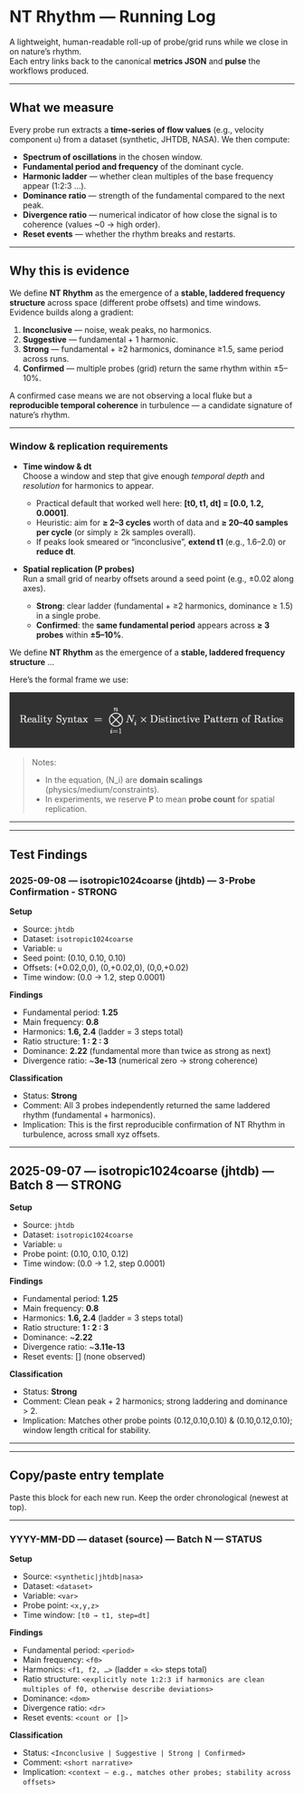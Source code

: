 # NT Rhythm — Running Log
A lightweight, human-readable roll-up of probe/grid runs while we close in on nature’s rhythm.  
Each entry links back to the canonical **metrics JSON** and **pulse** the workflows produced.

---

## What we measure  

Every probe run extracts a **time-series of flow values** (e.g., velocity component `u`) from a dataset (synthetic, JHTDB, NASA). We then compute:  

- **Spectrum of oscillations** in the chosen window.  
- **Fundamental period and frequency** of the dominant cycle.  
- **Harmonic ladder** — whether clean multiples of the base frequency appear (1:2:3 …).  
- **Dominance ratio** — strength of the fundamental compared to the next peak.  
- **Divergence ratio** — numerical indicator of how close the signal is to coherence (values ~0 → high order).  
- **Reset events** — whether the rhythm breaks and restarts.  

---

## Why this is evidence  

We define **NT Rhythm** as the emergence of a **stable, laddered frequency structure** across space (different probe offsets) and time windows. Evidence builds along a gradient:  

1. **Inconclusive** — noise, weak peaks, no harmonics.  
2. **Suggestive** — fundamental + 1 harmonic.  
3. **Strong** — fundamental + ≥2 harmonics, dominance ≥1.5, same period across runs.  
4. **Confirmed** — multiple probes (grid) return the same rhythm within ±5–10%.  

A confirmed case means we are not observing a local fluke but a **reproducible temporal coherence** in turbulence — a candidate signature of nature’s rhythm.

---

### Window & replication requirements

- **Time window & dt**  
  Choose a window and step that give enough *temporal depth* and *resolution* for harmonics to appear.
  - Practical default that worked well here: **[t0, t1, dt] = [0.0, 1.2, 0.0001]**.
  - Heuristic: aim for **≥ 2–3 cycles** worth of data and **≥ 20–40 samples per cycle** (or simply ≥ 2k samples overall).
  - If peaks look smeared or “inconclusive”, **extend t1** (e.g., 1.6–2.0) or **reduce dt**.

- **Spatial replication (P probes)**  
  Run a small grid of nearby offsets around a seed point (e.g., ±0.02 along axes).
  - **Strong**: clear ladder (fundamental + ≥2 harmonics, dominance ≥ 1.5) in a single probe.
  - **Confirmed**: the **same fundamental period** appears across **≥ 3 probes** within **±5–10%**.

We define **NT Rhythm** as the emergence of a **stable, laddered frequency structure** …  

Here’s the formal frame we use:

![Reality Syntax Equation](/visuals/2025-09-09_RGP_Rhythm_Equation.png)

> Notes:
> - In the equation, \(N_i\) are **domain scalings** (physics/medium/constraints).
> - In experiments, we reserve **P** to mean **probe count** for spatial replication.

---
---


## Test Findings

### 2025-09-08 — isotropic1024coarse (jhtdb) — 3-Probe Confirmation - STRONG

**Setup**  
- Source: `jhtdb`  
- Dataset: `isotropic1024coarse`  
- Variable: `u`  
- Seed point: (0.10, 0.10, 0.10)  
- Offsets: (+0.02,0,0), (0,+0.02,0), (0,0,+0.02)  
- Time window: (0.0 → 1.2, step 0.0001)

**Findings**  
- Fundamental period: **1.25**  
- Main frequency: **0.8**  
- Harmonics: **1.6, 2.4** (ladder = 3 steps total)  
- Ratio structure: **1 : 2 : 3**  
- Dominance: **2.22** (fundamental more than twice as strong as next)  
- Divergence ratio: ~**3e-13** (numerical zero → strong coherence)

**Classification**  
- Status: **Strong**  
- Comment: All 3 probes independently returned the same laddered rhythm (fundamental + harmonics).  
- Implication: This is the first reproducible confirmation of NT Rhythm in turbulence, across small xyz offsets.

---

## 2025-09-07 — isotropic1024coarse (jhtdb) — Batch 8 — STRONG

**Setup**  
- Source: `jhtdb`  
- Dataset: `isotropic1024coarse`  
- Variable: `u`  
- Probe point: (0.10, 0.10, 0.12)  
- Time window: (0.0 → 1.2, step 0.0001)

**Findings**  
- Fundamental period: **1.25**  
- Main frequency: **0.8**  
- Harmonics: **1.6, 2.4** (ladder = 3 steps total)  
- Ratio structure: **1 : 2 : 3**  
- Dominance: ~**2.22**  
- Divergence ratio: ~**3.11e-13**  
- Reset events: [] (none observed)

**Classification**  
- Status: **Strong**  
- Comment: Clean peak + 2 harmonics; strong laddering and dominance > 2.  
- Implication: Matches other probe points (0.12,0.10,0.10) & (0.10,0.12,0.10); window length critical for stability.

---
---


## Copy/paste entry template

Paste this block for each new run. Keep the order chronological (newest at top).

---

### YYYY-MM-DD — dataset (source) — Batch N — STATUS

**Setup**  
- Source: `<synthetic|jhtdb|nasa>`  
- Dataset: `<dataset>`  
- Variable: `<var>`  
- Probe point: `<x,y,z>`  
- Time window: `[t0 → t1, step=dt]`

**Findings**  
- Fundamental period: `<period>`  
- Main frequency: `<f0>`  
- Harmonics: `<f1, f2, …>` (ladder = `<k>` steps total)  
- Ratio structure: `<explicitly note 1:2:3 if harmonics are clean multiples of f0, otherwise describe deviations>`  
- Dominance: `<dom>`  
- Divergence ratio: `<dr>`  
- Reset events: `<count or []>`

**Classification**  
- Status: `<Inconclusive | Suggestive | Strong | Confirmed>`  
- Comment: `<short narrative>`  
- Implication: `<context — e.g., matches other probes; stability across offsets>`
